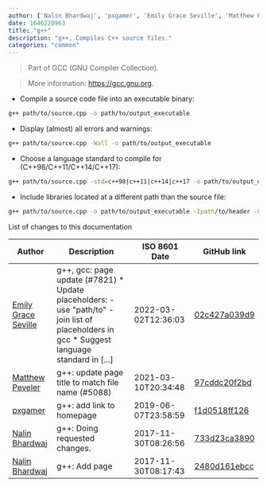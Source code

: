 ```yaml
---
author: ['Nalin Bhardwaj', 'pxgamer', 'Emily Grace Seville', 'Matthew Peveler']
date: 1646220963
title: "g++"
description: "g++, Compiles C++ source files."
categories: "common"
---
```

> Part of GCC (GNU Compiler Collection).

> More information: <https://gcc.gnu.org>.

- Compile a source code file into an executable binary:

```bash
g++ path/to/source.cpp -o path/to/output_executable
```

- Display (almost) all errors and warnings:

```bash
g++ path/to/source.cpp -Wall -o path/to/output_executable
```

- Choose a language standard to compile for (C++98/C++11/C++14/C++17):

```bash
g++ path/to/source.cpp -std=c++98|c++11|c++14|c++17 -o path/to/output_executable
```

- Include libraries located at a different path than the source file:

```bash
g++ path/to/source.cpp -o path/to/output_executable -Ipath/to/header -Lpath/to/library -llibrary_name
```
List of changes to this documentation


Author | Description | ISO 8601 Date | GitHub link
------|-----|-----|-----
[Emily Grace Seville](mailto:emilyseville7cf@gmail.com) | g++, gcc: page update (#7821) * Update placeholders: - use "path/to" - join list of placeholders in gcc * Suggest language standard in [...] | 2022-03-02T12:36:03 | [02c427a039d9](https://github.com/tldr-pages/tldr/commit/02c427a039d9940a0bad40b5f97fad6fa5ff7e84)
[Matthew Peveler](mailto:matt.peveler@gmail.com) | g++: update page title to match file name (#5088) | 2021-03-10T20:34:48 | [97cddc20f2bd](https://github.com/tldr-pages/tldr/commit/97cddc20f2bd3714e8285c607bebc59fd50a10b0)
[pxgamer](mailto:owzie123@gmail.com) | g++: add link to homepage | 2019-06-07T23:58:59 | [f1d0518ff126](https://github.com/tldr-pages/tldr/commit/f1d0518ff12677ae6d37a128c68479eeddc85c23)
[Nalin Bhardwaj](mailto:maverick.nalin@gmail.com) | g++: Doing requested changes. | 2017-11-30T08:26:56 | [733d23ca3890](https://github.com/tldr-pages/tldr/commit/733d23ca389000fb9ca4233f88384cbca209ba22)
[Nalin Bhardwaj](mailto:nalinbhardwaj@users.noreply.github.com) | g++: Add page | 2017-11-30T08:17:43 | [2480d161ebcc](https://github.com/tldr-pages/tldr/commit/2480d161ebcc176ec812c5eb0a8c21da2f973060)

